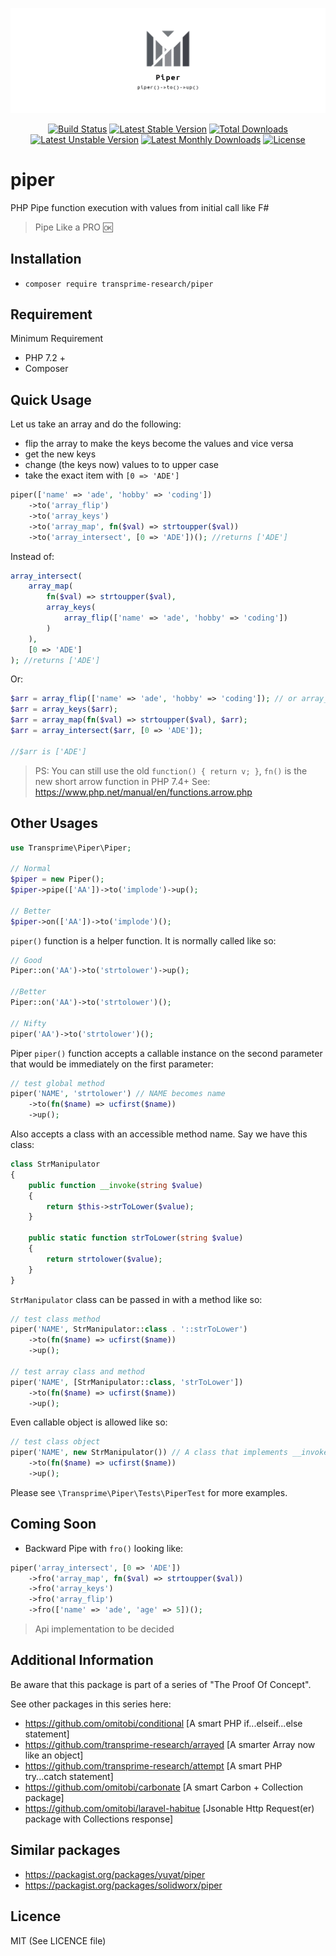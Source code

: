 <p align="center">
<img src="https://github.com/transprime-research/assets/blob/master/piper/twitter_header_photo_2.png">
</p>

<p align="center">
<a href="https://travis-ci.org/transprime-research/piper"> <img src="https://travis-ci.org/transprime-research/piper.svg?branch=master" alt="Build Status"/></a>
<a href="https://packagist.org/packages/transprime-research/piper"> <img src="https://poser.pugx.org/transprime-research/piper/v/stable" alt="Latest Stable Version"/></a>
<a href="https://packagist.org/packages/transprime-research/piper"> <img src="https://poser.pugx.org/transprime-research/piper/downloads" alt="Total Downloads"/></a>
<a href="https://packagist.org/packages/transprime-research/piper"> <img src="https://poser.pugx.org/transprime-research/piper/v/unstable" alt="Latest Unstable Version"/></a>
<a href="https://packagist.org/packages/transprime-research/piper"> <img src="https://poser.pugx.org/transprime-research/piper/d/monthly" alt="Latest Monthly Downloads"/></a>
  <a href="https://packagist.org/packages/transprime-research/piper"> <img src="https://poser.pugx.org/transprime-research/piper/license" alt="License"/></a>
</p>

# piper
PHP Pipe function execution with values from initial call like F#
> Pipe Like a PRO :ok:

## Installation

- `composer require transprime-research/piper`

## Requirement
Minimum Requirement
- PHP 7.2 +
- Composer

## Quick Usage

Let us take an array and do the following:

- flip the array to make the keys become the values and vice versa
- get the new keys
- change (the keys now) values to to upper case
- take the exact item with `[0 => 'ADE']`
 
```php
piper(['name' => 'ade', 'hobby' => 'coding'])
    ->to('array_flip')
    ->to('array_keys')
    ->to('array_map', fn($val) => strtoupper($val))
    ->to('array_intersect', [0 => 'ADE'])(); //returns ['ADE']
```

Instead of:

```php
array_intersect(
    array_map(
        fn($val) => strtoupper($val),
        array_keys(
            array_flip(['name' => 'ade', 'hobby' => 'coding'])
        )
    ),
    [0 => 'ADE']
); //returns ['ADE']
```

Or:

```php
$arr = array_flip(['name' => 'ade', 'hobby' => 'coding']); // or array_values
$arr = array_keys($arr);
$arr = array_map(fn($val) => strtoupper($val), $arr);
$arr = array_intersect($arr, [0 => 'ADE']);

//$arr is ['ADE']
```
> PS: You can still use the old `function() { return v; }`, `fn()` is the new short arrow function in PHP 7.4+ See: https://www.php.net/manual/en/functions.arrow.php

## Other Usages

```php
use Transprime\Piper\Piper;

// Normal
$piper = new Piper();
$piper->pipe(['AA'])->to('implode')->up();

// Better
$piper->on(['AA'])->to('implode')();

```

`piper()` function is a helper function. It is normally called like so:

```php
// Good
Piper::on('AA')->to('strtolower')->up();

//Better
Piper::on('AA')->to('strtolower')();

// Nifty
piper('AA')->to('strtolower')();
```

Piper `piper()` function accepts a callable instance on the second parameter that would be immediately on the first parameter: 

```php
// test global method
piper('NAME', 'strtolower') // NAME becomes name
    ->to(fn($name) => ucfirst($name))
    ->up();
```

Also accepts a class with an accessible method name. Say we have this class:

```php
class StrManipulator
{
    public function __invoke(string $value)
    {
        return $this->strToLower($value);
    }

    public static function strToLower(string $value)
    {
        return strtolower($value);
    }
}
```

`StrManipulator` class can be passed in with a method like so:

```php
// test class method
piper('NAME', StrManipulator::class . '::strToLower')
    ->to(fn($name) => ucfirst($name))
    ->up();

// test array class and method
piper('NAME', [StrManipulator::class, 'strToLower'])
    ->to(fn($name) => ucfirst($name))
    ->up();
```

Even callable object is allowed like so:

```php
// test class object
piper('NAME', new StrManipulator()) // A class that implements __invoke
    ->to(fn($name) => ucfirst($name))
    ->up();
```

Please see `\Transprime\Piper\Tests\PiperTest` for more examples.

## Coming Soon

- Backward Pipe with `fro()` looking like:

```php
piper('array_intersect', [0 => 'ADE'])
    ->fro('array_map', fn($val) => strtoupper($val))
    ->fro('array_keys')
    ->fro('array_flip')
    ->fro(['name' => 'ade', 'age' => 5])();
```

> Api implementation to be decided

## Additional Information

Be aware that this package is part of a series of "The Proof Of Concept".

See other packages in this series here:

- https://github.com/omitobi/conditional [A smart PHP if...elseif...else statement]
- https://github.com/transprime-research/arrayed [A smarter Array now like an object]
- https://github.com/transprime-research/attempt [A smart PHP try...catch statement]
- https://github.com/omitobi/carbonate [A smart Carbon + Collection package]
- https://github.com/omitobi/laravel-habitue [Jsonable Http Request(er) package with Collections response]

## Similar packages

- https://packagist.org/packages/yuyat/piper
- https://packagist.org/packages/solidworx/piper

## Licence

MIT (See LICENCE file)
